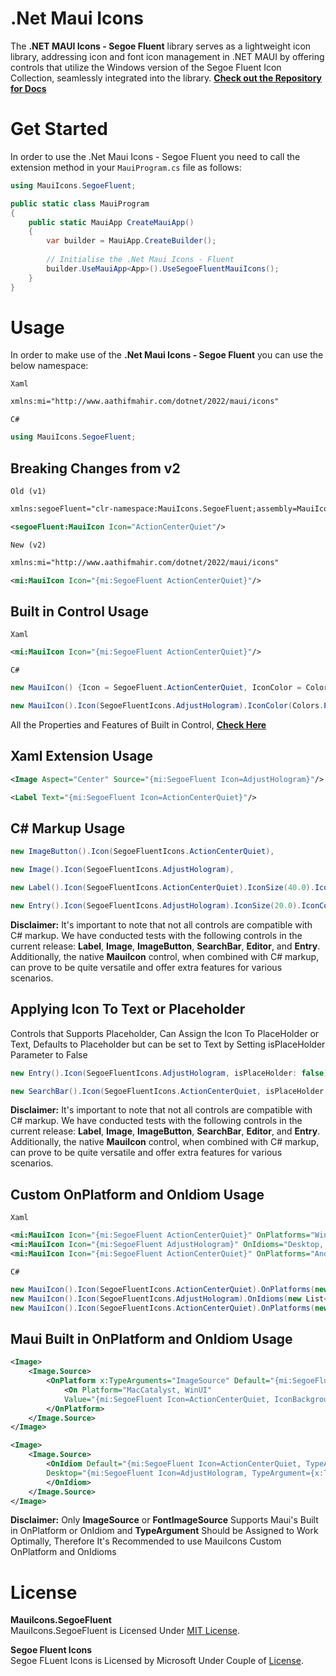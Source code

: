 # .Net Maui Icons

The **.NET MAUI Icons - Segoe Fluent** library serves as a lightweight icon library, addressing icon and font icon management in .NET MAUI by offering controls that utilize the Windows version of the Segoe Fluent Icon Collection, seamlessly integrated into the library.
**[Check out the Repository for Docs](https://github.com/AathifMahir/MauiIcons)**

# Get Started
In order to use the .Net Maui Icons - Segoe Fluent you need to call the extension method in your `MauiProgram.cs` file as follows:

```csharp
using MauiIcons.SegoeFluent;

public static class MauiProgram
{
	public static MauiApp CreateMauiApp()
	{
		var builder = MauiApp.CreateBuilder();
		
		// Initialise the .Net Maui Icons - Fluent
		builder.UseMauiApp<App>().UseSegoeFluentMauiIcons();
	}
}
```

# Usage


In order to make use of the **.Net Maui Icons - Segoe Fluent** you can use the below namespace:

`Xaml`

```xml
xmlns:mi="http://www.aathifmahir.com/dotnet/2022/maui/icons"
```

`C#`
```csharp
using MauiIcons.SegoeFluent;
```

## Breaking Changes from v2

`Old (v1)`

```xml
xmlns:segoeFluent="clr-namespace:MauiIcons.SegoeFluent;assembly=MauiIcons.SegoeFluent"

<segoeFluent:MauiIcon Icon="ActionCenterQuiet"/>
```

`New (v2)`

```xml
xmlns:mi="http://www.aathifmahir.com/dotnet/2022/maui/icons"

<mi:MauiIcon Icon="{mi:SegoeFluent ActionCenterQuiet}"/>
```

## Built in Control Usage

`Xaml`
```xml
<mi:MauiIcon Icon="{mi:SegoeFluent ActionCenterQuiet}"/>
```
`C#`
```csharp
new MauiIcon() {Icon = SegoeFluent.ActionCenterQuiet, IconColor = Colors.Green};

new MauiIcon().Icon(SegoeFluentIcons.AdjustHologram).IconColor(Colors.Purple);
```

All the Properties and Features of Built in Control, **[Check Here](https://github.com/AathifMahir/MauiIcons)**


## Xaml Extension Usage
```xml
<Image Aspect="Center" Source="{mi:SegoeFluent Icon=AdjustHologram}"/>

<Label Text="{mi:SegoeFluent Icon=ActionCenterQuiet}"/>
```

## C# Markup Usage

```csharp
new ImageButton().Icon(SegoeFluentIcons.ActionCenterQuiet),

new Image().Icon(SegoeFluentIcons.AdjustHologram),

new Label().Icon(SegoeFluentIcons.ActionCenterQuiet).IconSize(40.0).IconColor(Colors.Red),

new Entry().Icon(SegoeFluentIcons.AdjustHologram).IconSize(20.0).IconColor(Colors.Aqua),
```

**Disclaimer:** It's important to note that not all controls are compatible with C# markup. We have conducted tests with the following controls in the current release: **Label**, **Image**, **ImageButton**, **SearchBar**, **Editor**, and **Entry**. Additionally, the native **MauiIcon** control, when combined with C# markup, can prove to be quite versatile and offer extra features for various scenarios.

## Applying Icon To Text or Placeholder
Controls that Supports Placeholder, Can Assign the Icon To PlaceHolder or Text, 
Defaults to Placeholder but can be set to Text by Setting isPlaceHolder Parameter to False

```csharp
new Entry().Icon(SegoeFluentIcons.AdjustHologram, isPlaceHolder: false).IconSize(20.0).IconColor(Colors.Aqua);

new SearchBar().Icon(SegoeFluentIcons.ActionCenterQuiet, isPlaceHolder: false);
```

**Disclaimer:** It's important to note that not all controls are compatible with C# markup. We have conducted tests with the following controls in the current release: **Label**, **Image**, **ImageButton**, **SearchBar**, **Editor**, and **Entry**. Additionally, the native **MauiIcon** control, when combined with C# markup, can prove to be quite versatile and offer extra features for various scenarios.

## Custom OnPlatform and OnIdiom Usage
`Xaml`

```xml
<mi:MauiIcon Icon="{mi:SegoeFluent ActionCenterQuiet}" OnPlatforms="WinUI, Android, MacCatalyst"/>
<mi:MauiIcon Icon="{mi:SegoeFluent AdjustHologram}" OnIdioms="Desktop, Phone, Tablet"/>
<mi:MauiIcon Icon="{mi:SegoeFluent ActionCenterQuiet}" OnPlatforms="Android" OnIdioms="Phone"/>
```

`C#`
```csharp
new MauiIcon().Icon(SegoeFluentIcons.ActionCenterQuiet).OnPlatforms(new List<string>{"WinUI", "Android"});
new MauiIcon().Icon(SegoeFluentIcons.AdjustHologram).OnIdioms(new List<string>{"Desktop", "Phone"});
new MauiIcon().Icon(SegoeFluentIcons.ActionCenterQuiet).OnPlatforms(new List<string>{"WinUI", "Android"}).OnIdioms(new List<string>{"Desktop", "Phone"});
```

## Maui Built in OnPlatform and OnIdiom Usage

```xml
<Image>
    <Image.Source>
        <OnPlatform x:TypeArguments="ImageSource" Default="{mi:SegoeFluent Icon=AdjustHologram, TypeArgument={x:Type ImageSource}}">
            <On Platform="MacCatalyst, WinUI" 
			Value="{mi:SegoeFluent Icon=ActionCenterQuiet, IconBackgroundColor=Cyan, TypeArgument={x:Type ImageSource}}"/>
        </OnPlatform>
    </Image.Source>
</Image>

<Image>
    <Image.Source>
        <OnIdiom Default="{mi:SegoeFluent Icon=ActionCenterQuiet, TypeArgument={x:Type ImageSource}}" 
		Desktop="{mi:SegoeFluent Icon=AdjustHologram, TypeArgument={x:Type ImageSource}}">
        </OnIdiom>
    </Image.Source>
</Image>

```
**Disclaimer:**  Only **ImageSource** or **FontImageSource** Supports Maui's Built in OnPlatform or OnIdiom and **TypeArgument** Should be Assigned to Work Optimally, Therefore It's Recommended to use MauiIcons Custom OnPlatform and OnIdioms

# License

**MauiIcons.SegoeFluent**  
MauiIcons.SegoeFluent is Licensed Under [MIT License](https://github.com/AathifMahir/MauiIcons/blob/master/LICENSE).

**Segoe Fluent Icons**  
Segoe FLuent Icons is Licensed by Microsoft Under Couple of [License](https://learn.microsoft.com/en-us/typography/font-list/segoe-mdl2-assets).


